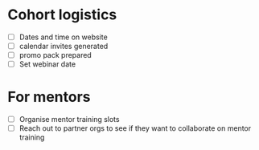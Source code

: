# Cohort logistics
- [ ] Dates and time on website
- [ ] calendar invites generated
- [ ] promo pack prepared
- [ ] Set webinar date

# For mentors
- [ ] Organise mentor training slots
- [ ] Reach out to partner orgs to see if they want to collaborate on mentor training
